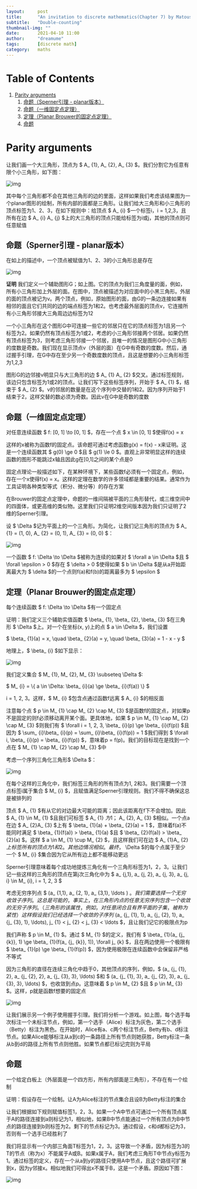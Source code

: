 ```yaml
---
layout:     post
title:      "An invitation to discrete mathematics(Chapter 7) by Matousek"
subtitle:   "Double-counting"
thumbnail-img: ""
date:       2021-04-10 11:00
author:     "dreamume"
tags: 		[discrete math]
category:   maths
---
```

<head>
    <script src="https://cdn.mathjax.org/mathjax/latest/MathJax.js?config=TeX-AMS-MML_HTMLorMML" type="text/javascript"></script>
    <script type="text/x-mathjax-config">
        MathJax.Hub.Config({
            tex2jax: {
            skipTags: ['script', 'noscript', 'style', 'textarea', 'pre'],
            inlineMath: [['$','$']]
            }
        });
    </script>
</head>

# Table of Contents

1.  [Parity arguments](#org5c64a74)
    1.  [命题（Sperner引理 - planar版本）](#org6779ace)
    2.  [命题（一维固定点定理）](#orgba6cb2d)
    3.  [定理（Planar Brouwer的固定点定理）](#org9b963ed)
    4.  [命题](#org1863832)


<a id="org5c64a74"></a>

# Parity arguments

让我们画一个大三角形，顶点为 $ A_ {1}, A_ {2}, A_ {3} $。我们分割它为任意有限个小三角形，如下图：

![img](../img/example_of_divide_triangle.png)

其中每个三角形都不会在其他三角形的边的里面，这样如果我们考虑该结果图为一个planar图形的绘制，所有内部的面都是三角形。让我们给大三角形和小三角形的顶点标签为1、2、3，在如下规则中：给顶点 $ A_ {i} $一个标签i，i = 1,2,3，且所有在边 $ A_ {i} A_ {j} $上的大三角形的顶点只能给标签为i或j，其他的顶点则可任意赋值


<a id="org6779ace"></a>

## 命题（Sperner引理 - planar版本）

在如上的描述中，一个顶点被赋值为1、2、3的小三角形总是存在

![img](../img/proof_of_sperner_lemma.png)

**证明** 我们定义一个辅助图形G；如上图。它的顶点为我们三角度量的面，例如，所有小三角形加上外层的面。在图中，顶点被描述为对应面中的小黑三角形。外层的面的顶点被记为v。两个顶点，例如，原始图形的面，由G的一条边连接如果有相邻的面且它们共同的边的端点标签为1和2。也考虑最外层面的顶点v，它连接所有小三角形邻接大三角周边边标签为12

一个小三角形在这个图形G中可连接一些它的邻居只在它的顶点标签为1且另一个标签为2。如果仍然有顶点标签为1或2，考虑的小三角形邻接两个邻居。如果仍然有顶点标签为3，则考虑三角形邻接一个邻居，且唯一的情况是图形G中小三角形的度数是奇数。我们现在显示顶点v（外层的面）在G中有奇数的度数。然后，通过握手引理，在G中存在至少另一个奇数度数的顶点，且这是想要的小三角形标签为1,2,3

图形G的边邻接v明显只与大三角形的边 $ A_ {1} A_ {2} $交叉。通过标签规则，该边只包含标签为1或2的顶点。让我们写下这些标签序列，开始于 $ A_ {1} $，结束于 $ A_ {2} $。v的邻居的数量是在这个序列中交替的1和2。因为序列开始于1结束于2，这样交替的数必须为奇数。因此v在G中是奇数的度数


<a id="orgba6cb2d"></a>

## 命题（一维固定点定理）

对任意连续函数 $ f: [0, 1] \\to [0, 1] $，存在一个点 $ x \\in [0, 1] $使得f(x) = x

这样的x被称为函数f的固定点。该命题可通过考虑函数g(x) = f(x) - x来证明。这是一个连续函数其 $ g(0) \\ge 0 $且 $ g(1) \\le 0 $。直观上非常明显这样的连续函数的图形不能跳过x轴且因此g在[0,1]之间的某个点是0

固定点理论一般描述如下，在某种环境下，某些函数f必须有一个固定点，例如，存在一个x使得f(x) = x。这样的定理在数学的许多领域都是重要的结果。通常作为工具证明各种类型等式（积分、微分等）的存在方案

在Brouwer的固定点定理中，命题的一维间隔被平面的三角形替代，或三维空间中的四面体，或更高维的类似物。这里我们只证明2维空间版本因为我们只证明了2维的Sperner引理。

设 $ \\Delta $记为平面上的一个三角形。为简化，让我们记三角形的顶点为 $ A_ {1} = (1, 0), A_ {2} = (0, 1), A_ {3} = (0, 0) $：

![img](../img/proof_of_fixed_point_theorem.png)

一个函数 $ f: \\Delta \\to \\Delta $被称为连续的如果对 $ \\forall a \\in \\Delta $且 $ \\forall \\epsilon > 0 $存在 $ \\delta > 0 $使得如果 $ b \\in \\Delta $是从a开始距离最大为 $ \\delta $的一个点则f(a)和f(b)的距离最多为 $ \\epsilon $


<a id="org9b963ed"></a>

## 定理（Planar Brouwer的固定点定理）

每个连续函数 $ f: \\Delta \\to \\Delta $有一个固定点

证明：我们定义三个辅助实值函数 $ \\beta_ {1}, \\beta_ {2}, \\beta_ {3} $在三角形 $ \\Delta $上。对一个在坐标(x, y)上的点 $ a \\in \\Delta $，我们设置

$ \\beta_ {1}(a) = x, \\quad \\beta_ {2}(a) = y, \\quad \\beta_ {3}(a) = 1 - x - y $

地理上，$ \\beta_ {i} $如下显示：

![img](../img/example_of_triangle_to_proof_fixed_point.png)

我们定义集合 $ M_ {1}, M_ {2}, M_ {3} \\subseteq \\Delta $:

$ M_ {i} = \\{ a \\in \\Delta: \\beta_ {i}(a) \\ge \\beta_ {i}(f(a)) \\} $

i = 1, 2, 3。这样，$ M_ {i} $包含点通过函数f远离 $ A_ {i} $的相反面

注意每个点 $ p \\in M_ {1} \\cap M_ {2} \\cap M_ {3} $是函数f的固定点，对如果p不是固定的则f必须移动离开某个面。更具体地，如果 $ p \\in M_ {1} \\cap M_ {2} \\cap M_ {3} $则我们有 $ \\forall i = 1, 2, 3, \\beta_ {i}(p) \\ge \\beta_ {i}(f(p)) $且因为 $ \\sum_ {i}\\beta_ {i}(p) = \\sum_ {i}\\beta_ {i}(f(p)) = 1 $我们得到 $ \\forall i, \\beta_ {i}(p) = \\beta_ {i}(f(p)) $，意味着p = f(p)。我们的目标现在是找到一个点在 $ M_ {1} \\cap M_ {2} \\cap M_ {3} $中

考虑一个序列三角化三角形$ \\Delta $：

![img](../img/triangulation_of_a_triangle.png)

在每个这样的三角化中，我们标签三角形的所有顶点为1, 2和3。我们需要一个顶点标签i属于集合 $ M_ {i} $，且赋值满足Sperner引理规则。我们不得不确保这总是被排列的

顶点 $ A_ {1} $有从它的对边最大可能的距离；因此该距离在f下不会增加。因此 $ A_ {1} \\in M_ {1} $且我们可标签 $ A_ {1} $为1；$ A_ {2}, A_ {3} $相似。一个点a在边 $ A_ {2}A_ {3} $上有 $ \\beta_ {1}(a) + \\beta_ {2}(a) = 1 $，意味着f(a)不能同时满足 $ \\beta_ {1}(f(a)) > \\beta_ {1}(a) $且 $ \\beta_ {2}(f(a)) > \\beta_ {2}(a) $。这样 $ a \\in M_ {1} \\cup M_ {2} $，且这样我们可在边 $ A_ {1}A_ {2} $上标签所有的顶点为1和2。其他边情况相似。最终，$ \\Delta $的每个点属于至少一个 $ M_ {i} $集合因为它从所有边上都不能移动更远

Sperner引理意味着每个成功地提炼三角化有一个三角形标签为1，2，3。让我们记一些这样的三角形的顶点在第j次三角化中为 $ a_ {j,1}, a_ {j, 2}, a_ {j, 3}, a_ {j, i} \\in M_ {i}, i = 1, 2, 3 $

考虑无穷序列点 $ (a_ {1,1}, a_ {2, 1}, a_ {3,1}, \\ldots ) $。我们需要选择一个无穷收敛子序列。这总是可能的，事实上，在三角形内点的任意无穷序列包含一个收敛的无穷子序列。（三角形的该属性，例如，对任意闭合且有界平面的子集，被称为紧性）这样假设我们已经选择一个收敛的子序列$ (a_ {j_ {1}, 1}, a_ {j_ {2}, 1}, a_ {j_ {3}, 1}, \ldots), j_ {1} < j_ {2} < j_ {3} < \\ldots $，且让我们记它的极限点为p

我们声称 $ p \\in M_ {1} $。通过 $ M_ {1} $的定义，我们有 $ \\beta_ {1}(a_ {j_ {k}}, 1) \\ge \\beta_ {1}(f(a_ {j_ {k}}, 1)), \\forall j_ {k} $，且在两边使用一个极限有 $ \\beta_ {1}(p) \\ge \\beta_ {1}(f(p)) $，因为使用极限在连续函数中会保留非严格不等式

因为三角形的直径在连续三角化中趋于0，其他顶点的序列，例如，$ (a_ {j_ {1}, 2}, a_ {j_ {2}, 2}, a_ {j_ {3}, 3}, \\ldots) $和 $ (a_ {j_ {1}, 3}, a_ {j_ {2}, 3}, a_ {j_ {3}, 3}, \\ldots) $，也收敛到点p。这意味着 $ p \\in M_ {2} $且 $ p \\in M_ {3} $。这样，p就是函数f想要的固定点

![img](../img/a_game_use_handshake_lemma.png)

让我们展示另一个例子使用握手引理。我们将分析一个游戏。如上图，每个选手每次标注一个未标注节点，例如，第一个选手（Alice）标注为灰色，第二个选手（Betty）标注为黑色。在开始时，Alice有a、c两个标注节点，Betty有b、d标注节点。如果Alice能够标注从a到c的一条路径上所有节点则她获胜，Betty标注一条从b到d的路径上所有节点则他胜。如果节点都已标记完则为平局


<a id="org1863832"></a>

## 命题

一个给定白板上（外层面是一个四方形，所有内部面是三角形），不存在有一个绘制

证明：假设存在一个绘制。让A为Alice标注的节点集合且设B为Betty标注的集合

让我们根据如下规则赋值标签1，2，3。如果一个A中节点可通过一个所有顶点属于A的路径连接到a则标记为1，相似地，如果B中节点能通过一个所有顶点为B中节点的路径连接到b则标签为2。剩下的节点标记为3。通过假设，c和d都标记为3，否则有一个选手已经胜利了

我们将显示有一个内部三角面T标签为1，2，3。这导致一个矛盾，因为标签为3的T的节点（称为x）不能属于A或B。如果x属于A，我们考虑三角形T中节点y标签为1。通过标签的定义，存在一个从a到y的路径只使用A中节点，且这个路径可扩展到x，因为y邻接x。相似地我们可得出x不属于B，这是一个矛盾。原因如下图：

![img](../img/board_game_not_exist_a_draw.png)
